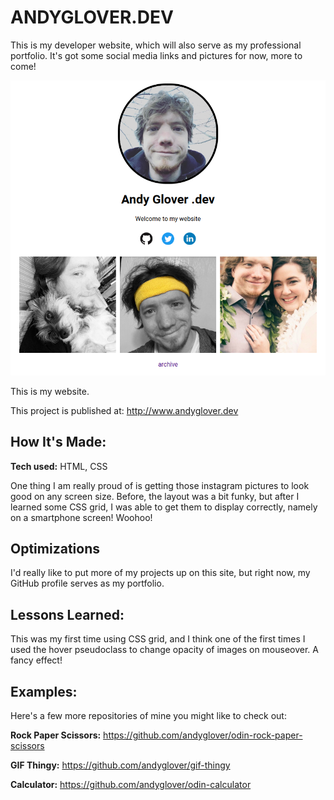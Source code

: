 # ANDYGLOVER.DEV
This is my developer website, which will also serve as my professional portfolio. It's got some social media links and pictures for now, more to come!

![Thumbnail](./img/project-screenshot.png "screenshot of andyglover.dev")

This is my website.

This project is published at: http://www.andyglover.dev

## How It's Made:

**Tech used:** HTML, CSS

One thing I am really proud of is getting those instagram pictures to look good on any screen size. Before, the layout was a bit funky, but after I learned some CSS grid, I was able to get them to display correctly, namely on a smartphone screen! Woohoo!

## Optimizations

I'd really like to put more of my projects up on this site, but right now, my GitHub profile serves as my portfolio.

## Lessons Learned:

This was my first time using CSS grid, and I think one of the first times I used the hover pseudoclass to change opacity of images on mouseover. A fancy effect!

## Examples:
Here's a few more repositories of mine you might like to check out:

**Rock Paper Scissors:** https://github.com/andyglover/odin-rock-paper-scissors

**GIF Thingy:** https://github.com/andyglover/gif-thingy

**Calculator:** https://github.com/andyglover/odin-calculator